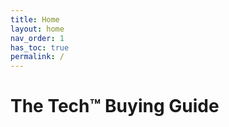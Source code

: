 ```yaml
---
title: Home
layout: home
nav_order: 1
has_toc: true
permalink: /
---
```



# The Tech™ Buying Guide
